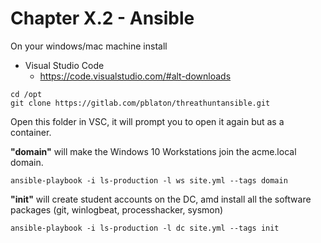 # Chapter X.2 - Ansible

On your windows/mac machine install

- Visual Studio Code
  - https://code.visualstudio.com/#alt-downloads
  


```code
cd /opt
git clone https://gitlab.com/pblaton/threathuntansible.git
```

Open this folder in VSC, it will prompt you to open it again but as a container.

**"domain"** will make the Windows 10 Workstations join the acme.local domain.

```code
ansible-playbook -i ls-production -l ws site.yml --tags domain
```

**"init"** will create student accounts on the DC, amd install all the software packages (git, winlogbeat, processhacker, sysmon)

```code
ansible-playbook -i ls-production -l dc site.yml --tags init
```